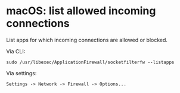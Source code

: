 # macOS: list allowed incoming connections

List apps for which incoming connections are allowed or blocked.

Via CLI:

```
sudo /usr/libexec/ApplicationFirewall/socketfilterfw --listapps
```

Via settings:

```
Settings -> Network -> Firewall -> Options...
```

